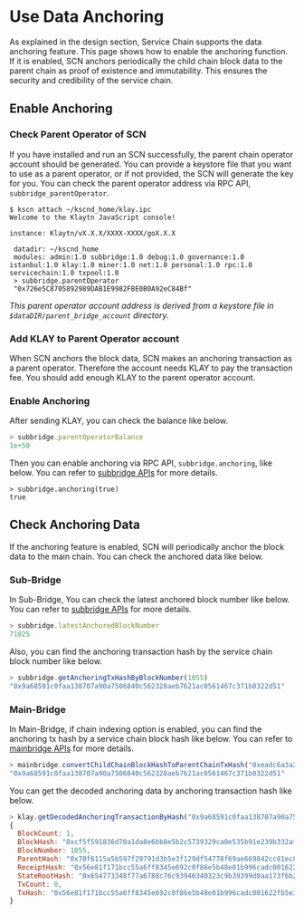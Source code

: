 # Use Data Anchoring

As explained in the design section, Service Chain supports the data anchoring feature.
This page shows how to enable the anchoring function.
If it is enabled, SCN anchors periodically the child chain block data to the parent chain as proof of existence and immutability.
This ensures the security and credibility of the service chain.

## Enable Anchoring <a id="enable-anchoring"></a>

### Check Parent Operator of SCN <a id="check-parent-operator-of-scn"></a>

If you have installed and run an SCN successfully, the parent chain operator account should be generated.
You can provide a keystore file that you want to use as a parent operator, or if not provided, the SCN will generate the key for you.
You can check the parent operator address via RPC API, `subbridge_parentOperator`.

```
$ kscn attach ~/kscnd_home/klay.ipc
Welcome to the Klaytn JavaScript console!

instance: Klaytn/vX.X.X/XXXX-XXXX/goX.X.X

 datadir: ~/kscnd_home
 modules: admin:1.0 subbridge:1.0 debug:1.0 governance:1.0 istanbul:1.0 klay:1.0 miner:1.0 net:1.0 personal:1.0 rpc:1.0 servicechain:1.0 txpool:1.0
 > subbridge.parentOperator
 "0x726e5C8705892989DAB1E9982FBE0B0A92eC84Bf"

```

_This parent operator account address is derived from a keystore file in `$dataDIR/parent_bridge_account` directory._

### Add KLAY to Parent Operator account<a id="add-klay-to-parent-operator-account"></a>

When SCN anchors the block data, SCN makes an anchoring transaction as a parent operator.
Therefore the account needs KLAY to pay the transaction fee. You should add enough KLAY to the parent operator account.

### Enable Anchoring <a id="enable-anchoring"></a>

After sending KLAY, you can check the balance like below.

```javascript
> subbridge.parentOperatorBalance
1e+50
```

Then you can enable anchoring via RPC API, `subbridge.anchoring`, like below.
You can refer to [subbridge APIs](../../../references/service-chain-api/subbridge.md#subbridge_anchoring) for more details.

```
> subbridge.anchoring(true)
true
```

## Check Anchoring Data <a id="check-anchoring-data"></a>

If the anchoring feature is enabled, SCN will periodically anchor the block data to the main chain.
You can check the anchored data like below.

### Sub-Bridge <a id="sub-bridge"></a>

In Sub-Bridge, You can check the latest anchored block number like below.
You can refer to [subbridge APIs](../../../references/service-chain-api/subbridge.md#subbridge_latestAnchoredBlockNumber) for more details.

```javascript
> subbridge.latestAnchoredBlockNumber
71025
```

Also, you can find the anchoring transaction hash by the service chain block number like below.

```javascript
> subbridge.getAnchoringTxHashByBlockNumber(1055)
"0x9a68591c0faa138707a90a7506840c562328aeb7621ac0561467c371b0322d51"
```

### Main-Bridge <a id="sub-bridge"></a>

In Main-Bridge, if chain indexing option is enabled, you can find the anchoring tx hash by a service chain block hash like below.
You can refer to [mainbridge APIs](../../../references/service-chain-api/mainbridge.md#mainbridge_convertChildChainBlockHashToParentChainTxHash) for more details.

```javascript
> mainbridge.convertChildChainBlockHashToParentChainTxHash("0xeadc6a3a29a20c13824b5df1ba05cca1ed248d046382a4f2792aac8a6e0d1880")
"0x9a68591c0faa138707a90a7506840c562328aeb7621ac0561467c371b0322d51"
```

You can get the decoded anchoring data by anchoring transaction hash like below.

```javascript
> klay.getDecodedAnchoringTransactionByHash("0x9a68591c0faa138707a90a7506840c562328aeb7621ac0561467c371b0322d51")
{
  BlockCount: 1,
  BlockHash: "0xcf5f591836d70a1da8e6bb8e5b2c5739329ca0e535b91e239b332af2e1b7f1f4",
  BlockNumber: 1055,
  ParentHash: "0x70f6115a5b597f29791d3b5e3f129df54778f69ae669842cc81ec8c432fee37c",
  ReceiptHash: "0x56e81f171bcc55a6ff8345e692c0f86e5b48e01b996cadc001622fb5e363b421",
  StateRootHash: "0x654773348f77a6788c76c93946340323c9b39399d0aa173f6b23fe082848d056",
  TxCount: 0,
  TxHash: "0x56e81f171bcc55a6ff8345e692c0f86e5b48e01b996cadc001622fb5e363b421"
}
```
